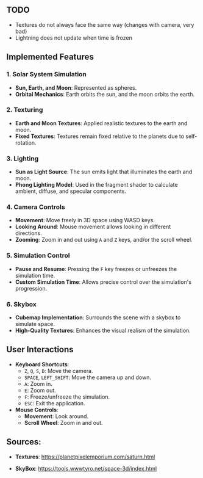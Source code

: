 ## TODO
- Textures do not always face the same way (changes with camera, very bad)
- Lightning does not update when time is frozen

## Implemented Features

### 1. Solar System Simulation

- **Sun, Earth, and Moon**: Represented as spheres.
- **Orbital Mechanics**: Earth orbits the sun, and the moon orbits the earth.

### 2. Texturing

- **Earth and Moon Textures**: Applied realistic textures to the earth and moon.
- **Fixed Textures**: Textures remain fixed relative to the planets due to self-rotation.

### 3. Lighting

- **Sun as Light Source**: The sun emits light that illuminates the earth and moon.
- **Phong Lighting Model**: Used in the fragment shader to calculate ambient, diffuse, and specular components.

### 4. Camera Controls

- **Movement**: Move freely in 3D space using WASD keys.
- **Looking Around**: Mouse movement allows looking in different directions.
- **Zooming**: Zoom in and out using `A` and `Z` keys, and/or the scroll wheel.

### 5. Simulation Control

- **Pause and Resume**: Pressing the `F` key freezes or unfreezes the simulation time.
- **Custom Simulation Time**: Allows precise control over the simulation's progression.

### 6. Skybox

- **Cubemap Implementation**: Surrounds the scene with a skybox to simulate space.
- **High-Quality Textures**: Enhances the visual realism of the simulation.

## User Interactions

- **Keyboard Shortcuts**:
  - `Z`, `Q`, `S`, `D`: Move the camera.
  - `SPACE`, `LEFT_SHIFT`: Move the camera up and down.
  - `A`: Zoom in.
  - `E`: Zoom out.
  - `F`: Freeze/unfreeze the simulation.
  - `ESC`: Exit the application.
- **Mouse Controls**:
  - **Movement**: Look around.
  - **Scroll Wheel**: Zoom in and out.

## Sources:

- **Textures**: https://planetpixelemporium.com/saturn.html

- **SkyBox**: https://tools.wwwtyro.net/space-3d/index.html
